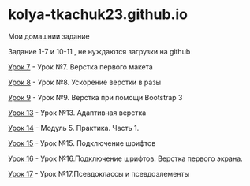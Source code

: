 

# kolya-tkachuk23.github.io
Мои домашнии задание


Задание 1-7 и 10-11 , не нуждаются загрузки на github


[Урок 7](https://kolya-tkachuk23.github.io/lesson-7/) - Урок №7. Верстка первого макета


[Урок 8](https://kolya-tkachuk23.github.io/lesson-8/) - Урок №8. Ускорение верстки в разы


[Урок 9](https://kolya-tkachuk23.github.io/lesson-9/) - Урок №9. Верстка при помощи Bootstrap 3

[Урок 13](https://kolya-tkachuk23.github.io/lesson-13/) - Урок №13. Адаптивная верстка

[Урок 14](https://kolya-tkachuk23.github.io/lesson-14/) - Модуль 5. Практика. Часть 1.

[Урок 15](kolya-tkachuk23.github.io/lesson-15/) - Урок №15. Подключение шрифтов

[Урок 16](kolya-tkachuk23.github.io/lesson-16/ "Модуль 5. Практика. Часть 2.") - Урок №16.Подключение шрифтов. Верстка первого экрана.

[Урок 17](kolya-tkachuk23.github.io/lesson-17/ "Псевдоклассы и псевдоэлементы") - Урок №17.Псевдоклассы и псевдоэлементы


